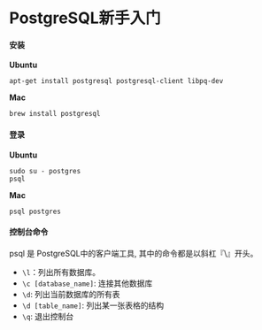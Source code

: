 # PostgreSQL新手入门

#### 安装

**Ubuntu**
	
	apt-get install postgresql postgresql-client libpq-dev
	
**Mac**

	brew install postgresql

#### 登录


**Ubuntu**
	
	sudo su - postgres
	psql
	
**Mac**

	psql postgres
	
	
	
#### 控制台命令

psql 是 PostgreSQL中的客户端工具, 其中的命令都是以斜杠『\』开头。

* <code>\l</code>：列出所有数据库。
* <code>\c [database_name]</code>: 连接其他数据库
* <code>\d</code>: 列出当前数据库的所有表
* <code>\d [table_name]</code>: 列出某一张表格的结构
* <code>\q</code>:  退出控制台

